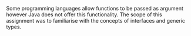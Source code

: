 Some programming languages allow functions to be passed as argument however Java does not offer this functionality. The scope of this assignment was to familiarise with the concepts of interfaces and generic types.